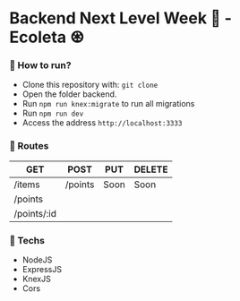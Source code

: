 # Backend Next Level Week 🚀 - Ecoleta ♼

### 🏃 How to run?
- Clone this repository with: `git clone`
- Open the folder backend.
- Run `npm run knex:migrate` to run all migrations
- Run `npm run dev`
- Access the address `http://localhost:3333`

### 🛬 Routes 

|  GET      |   POST    |   PUT    |  DELETE   |
|-----------|-----------|----------|-----------|
|/items     |/points    |Soon      |   Soon    |
|/points    |           |          |           |
|/points/:id|           |          |           |

### 📱 Techs
- NodeJS
- ExpressJS
- KnexJS
- Cors
